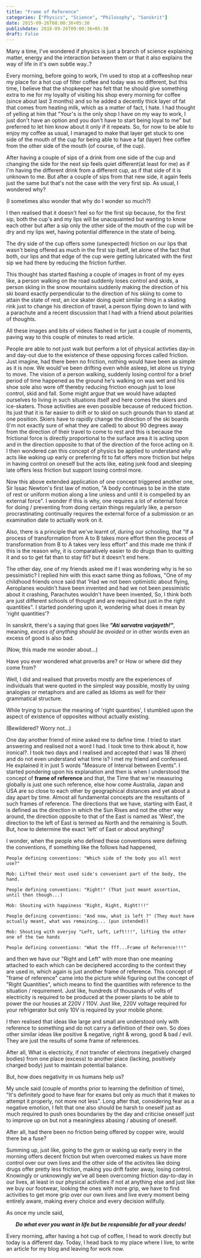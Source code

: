 ```yaml
---
title: "Frame of Reference"
categories: ["Physics", "Science", "Philosophy", "Sanskrit"]
date: 2015-09-26T08:00:36+05:30
publishdate: 2018-09-26T09:00:36+05:30
draft: False
---
```


<!-- The following information is just a perspective or a school of thought that I've been having since quiet sometime now and I just want to share -->

<!-- <center>
<i><b>Friction:</b> The force offered by the environment on the object interacting with it in the direction opposite to that of the object's exertion. 

The same principle found between the layers of fluids is called as "<b>Viscosity</b>"</i>
</center>

<br> -->

Many a time, I've wondered if physics is just a branch of science explaining matter, energy and the interaction between them or that it also explains the way of life in it's own subtle way..?

Every morning, before going to work, I'm used to stop at a coffeeshop near my place for a hot cup of filter coffee and today was no different, but this time,  I believe that the shopkeeper has felt that he should give something extra to me for my loyalty of visiting his shop every morning for coffee (since about last 3 months) and so he added a decently thick layer of fat that comes from heating milk, which as a matter of fact, I hate. I had thought of yelling at him that "Your's is the only shop I have on my way to work, I just don't have an option and you don't have to start being loyal to me" but preferred to let him know about it only if it repeats. So, for now to be able to enjoy my coffee as usual, I managed to make that layer get stuck to one side of the mouth of the cup for being able to have a fat (layer) free coffee from the other side of the mouth (of course, of the cup).

After having a couple of sips of a drink from one side of the cup and changing the side for the next sip feels quiet different(at least for me) as if I'm having the different drink from a different cup, as if that side of it is unknown to me. But after a couple of sips from that new side, it again feels just the same but that's not the case with the very first sip. As usual, I wondered why?

(I sometimes also wonder that why do I wonder so much?)

I then realised that it doesn't feel so for the first sip because, for the first sip, both the cup's and my lips will be unacquainted but wanting to know each other but after a sip only the other side of the mouth of the cup will be dry and my lips wet, having potential difference in the state of being.

The dry side of the cup offers some (unexpected) friction on our lips that wasn't being offered as much in the first sip itself, let alone of the fact that both, our lips and that edge of the cup were getting lubricated with the first sip we had there by reducing the friction further.

This thought has started flashing a couple of images in front of my eyes like, a person walking on the road suddenly loses control and skids, a person skiing in the snow mountains suddenly making the direction of his ski board exactly perpendicular to the direction of his skiing to come to attain the state of rest, an ice skater doing quiet similar thing in a skating rink just to change his direction of travel, a person flying down to land with a parachute and a recent discussion that I had with a friend about polarities of thoughts.

All these images and bits of videos flashed in for just a couple of moments, paving way to this couple of minutes to read article.

People are able to not just walk but perform a lot of physical activties day-in and day-out due to the existence of these opposing forces called friction. Just imagine, had there been no friction, nothing would have been as simple as it is now. We would've been drifting even while asleep, let alone us trying to move. The vision of a person walking, suddenly losing control for a brief period of time happened as the ground he's walking on was wet and his shoe sole also wore off thereby reducing friction enough just to lose control, skid and fall. Some might argue that we would have adapted ourselves to living in such situations itself and here comes the skiers and ice-skaters. Those activities are even possible because of reduced friction. Its just that it is far easier to drift or to skid on such grounds than to stand at one position. Skiers have to rapidly change the direction of the ski boards (I'm not exactly sure of what they are called) to about 90 degrees away from the direction of their travel to come to rest and this is because the frictional force is directly proportional to the surface area it is acting upon and in the direction opposite to that of the direction of the force acting on it. I then wondered can this concept of physics be applied to understand why acts like waking up early or preferring fit to fat offers more friction but helps in having control on oneself but the acts like, eating junk food and sleeping late offers less friction but support losing control more.

Now this above extended application of one concept triggered another one, Sir Issac Newton's first law of motion, "A body continues to be in the state of rest or uniform motion along a line unless and until it is compelled by an external force". I wonder if this is why, one requires a lot of external force for doing / preventing from doing certain things regularly like, a person procrastinating continually requires the external force of a submission or an examination date to actually work on it.

Also, there is a principle that we've learnt of, during our schooling, that "If a process of transformation from A to B takes more effort then the process of transformation from B to A takes very less effort" and this made me think if this is the reason why, it is comparatively easier to do drugs than to quitting it and so to get fat than to stay fit? but it doesn't end here.

The other day, one of my friends asked me if I was wondering why is he so pessimistic? I replied him with this exact same thing as follows, "One of my childhood friends once said that 'Had we not been optimistic about flying, Aeroplanes wouldn't have been invented and had we not been pessimistic about it crashing, Parachutes wouldn't have been invented, So, I think both are just different schools of thought and are required but just in the right quantities". I started pondering upon it, wondering what does it mean by 'right quantities'?

In sanskrit, there's a saying that goes like ***"Ati sarvatra varjayeth!"***, meaning, *excess of anything should be avoided* or in other words even an excess of good is also bad.

(Now, this made me wonder about...)

Have you ever wondered what proverbs are? or How or where did they come from?

Well, I did and realised that proverbs mostly are the experiences of individuals that were quoted in the simplest way possible, mostly by using analogies or metaphors and are called as Idioms as well for their grammatical structure.

While trying to pursue the meaning of 'right quantities', I stumbled upon the aspect of existence of opposites without actually existing.

(Bewildered? Worry not...)

One day another friend of mine asked me to define time. I tried to start answering and realised not a word I had. I took time to think about it, how ironical?. I took two days and I realised and accepted that I was 18 (then) and do not even understand what time is? I met my friend and confessed. He explained it in just 5 words "Measure of Interval between Events". I started pondering upon his explanation and then is when I understood the concept of **frame of reference** and that, the Time that we're measuring globally is just one such reference, else how come Australia, Japan and USA are so close to each other by geographical distances and yet about a day apart by time. Almost all fundamental concepts are the resultants of such frames of reference. The directions that we have, starting with East, it is defined as the direction in which the Sun Rises and not the other way around, the direction opposite to that of the East is named as 'West', the direction to the left of East is termed as North and the remaining is South. But, how to determine the exact 'left' of East or about anything?

I wonder, when the people who defined these conventions were defining the conventions, if something like the follows had happened,

    People defining conventions: "Which side of the body you all most use?"

    Mob: Lifted their most used side's convenient part of the body, the hand.

    People defining conventions: "Right!" (That just meant assertion, until then though...)

    Mob: Shouting with happiness "Right, Right, Right!!!"

    People defining conventions: "And now, what is left ?" (They must have actually meant, what was remaining... (pun intended))

    Mob: Shouting with overjoy "Left, Left, Left!!!", lifting the other one of the two hands

    People defining conventions: "What the fff...Frame of Reference!!!"

and then we have our "Right and Left" with more than one meaning attached to each which can be deciphered according to the context they are used in, which again is just another frame of reference. This concept of "frame of reference" came into the picture while figuring out the concept of "Right Quantities", which means to find the quantities with reference to the situation / requirement. Just like, hundreds of thousands of volts of electricity is required to be produced at the power plants to be able to power the our houses at 220V / 110V. Just like, 220V voltage required for your refrigerator but only 10V is required by your mobile phone.

I then realised that ideas like large and small are understood only with reference to something and do not carry a definition of their own. So does other similar ideas like positive & negative, right & wrong, good & bad / evil. They are just the results of some frame of references.

After all, What is electricity, if not transfer of electrons (negatively charged bodies) from one place (excess) to another place (lacking, positively charged body) just to maintain potential balance.

But, how does negativity in us humans help us?

My uncle said (couple of months prior to learning the definition of time), "It's definitely good to have fear for exams but only as much that it makes to attempt it properly, not more not less". Long after that, considering fear as a negative emotion, I felt that one also should be harsh to oneself just as much required to push ones boundaries by the day and criticise oneself just to improve up on but not a meaningless abasing / abusing of oneself.

After all, had there been no friction being offered by copper wire, would there be a fuse?

Summing up, just like, going to the gym or waking up early every in the morning offers decent friction but when overcomed makes us have more control over our own lives and the other side of the activites like doing drugs offer pretty less friction, making you drift faster away, losing control. Knowingly or unknowingly we've all been overcoming friction day-to-day in our lives, at least in our physical activities if not at anything else and just like we buy our footwear, looking the ones with more grip, we have to find activities to get more grip over our own lives and live every moment being entirely aware, making every choice and every decision willfully.

As once my uncle said,

<center>
<b><i>Do what ever you want in life but be responsible for all your deeds!</i></b>
</center>

Every morning, after having a hot cup of coffee, I head to work directly but today is a different day. Today, I head back to my place where I live, to write an article for my blog and leaving for work now.

<!-- I have learnt sometime ago that I have somehow picked up this habbit of trying figure out the meanings of concepts and terms / words from my experiences itself or from the context of their usage, respectively. -->
